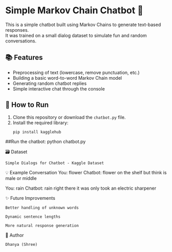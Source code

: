 # Simple Markov Chain Chatbot 🤖

This is a simple chatbot built using Markov Chains to generate text-based responses.  
It was trained on a small dialog dataset to simulate fun and random conversations.

## 📚 Features
- Preprocessing of text (lowercase, remove punctuation, etc.)
- Building a basic word-to-word Markov Chain model
- Generating random chatbot replies
- Simple interactive chat through the console

## 🚀 How to Run
1. Clone this repository or download the `chatbot.py` file.
2. Install the required library:
   ```bash
   pip install kagglehub

##Run the chatbot:
python chatbot.py

🗃 Dataset

    Simple Dialogs for Chatbot - Kaggle Dataset

💡 Example Conversation
You: flower
Chatbot: flower on the shelf but think is male or middle

You: rain
Chatbot: rain right there it was only took an electric sharpener

✨ Future Improvements

    Better handling of unknown words

    Dynamic sentence lengths

    More natural response generation

📌 Author

    Dhanya (Shree)

